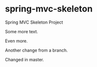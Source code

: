 spring-mvc-skeleton
===================

Spring MVC Skeleton Project

Some more text.

Even more.

Another change from a branch.

Changed in master.

